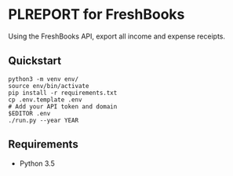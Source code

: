 # PLREPORT for FreshBooks

Using the FreshBooks API, export all income and expense receipts.

## Quickstart

```
python3 -m venv env/
source env/bin/activate
pip install -r requirements.txt
cp .env.template .env
# Add your API token and domain
$EDITOR .env
./run.py --year YEAR
```

## Requirements

- Python 3.5
